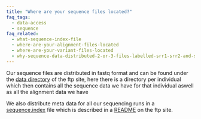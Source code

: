 ```yaml
---
title: "Where are your sequence files located?"
faq_tags:
  - data-access
  - sequence
faq_related:
  - what-sequence-index-file
  - where-are-your-alignment-files-located
  - where-are-your-variant-files-located
  - why-sequence-data-distributed-2-or-3-files-labelled-srr1-srr2-and-srr
---
```

                    
Our sequence files are distributed in fastq format and can be found under the [data directory](http://ftp.1000genomes.ebi.ac.uk/vol1/ftp/data/) of the ftp site, here there is a directory per individual which then contains all the sequence data we have for that individual aswell as all the alignment data we have

We also distribute meta data for all our sequencing runs in a [sequence.index](ftp://ftp.1000genomes.ebi.ac.uk/vol1/ftp/sequence.index) file which is described in a [README](http://ftp.1000genomes.ebi.ac.uk/vol1/ftp/README.sequence_data) on the ftp site.
